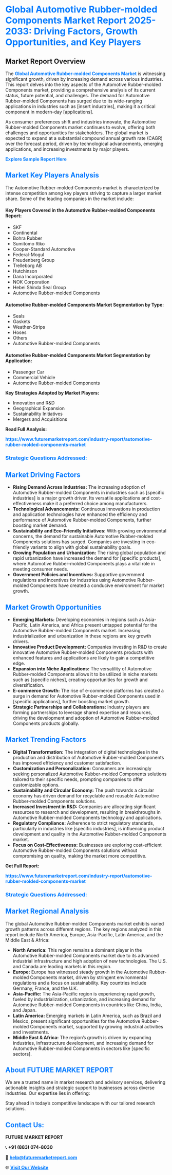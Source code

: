<h1 style="color: #007BFF;">Global Automotive Rubber-molded Components Market Report 2025-2033: Driving Factors, Growth Opportunities, and Key Players</h1>

<section id="overview">
<h2>Market Report Overview</h2>
<p>The <a href="https://www.futuremarketreport.com/industry-report/automotive-rubber-molded-components-market" style="color: #007BFF; text-decoration: none;"><strong>Global Automotive Rubber-molded Components Market</strong></a> is witnessing significant growth, driven by increasing demand across various industries. This report delves into the key aspects of the Automotive Rubber-molded Components market, providing a comprehensive analysis of its current status, future potential, and challenges. The demand for Automotive Rubber-molded Components has surged due to its wide-ranging applications in industries such as [insert industries], making it a critical component in modern-day [applications].</p>
<p>As consumer preferences shift and industries innovate, the Automotive Rubber-molded Components market continues to evolve, offering both challenges and opportunities for stakeholders. The global market is expected to expand at a substantial compound annual growth rate (CAGR) over the forecast period, driven by technological advancements, emerging applications, and increasing investments by major players.</p>
</section>

<section id="overview">
<p><a href="https://www.futuremarketreport.com/request-sample/reportId=100312" style="color: #007BFF; text-decoration: none;"><strong>Explore Sample Report Here</strong></a></p>
</section>

<section id="key-players">
<h2 style="color: #007BFF;">Market Key Players Analysis</h2>
<p>The Automotive Rubber-molded Components market is characterized by intense competition among key players striving to capture a larger market share. Some of the leading companies in the market include:</p>
<h4>Key Players Covered in the Automotive Rubber-molded Components Report:</h4>
<ul><li>SKF</li><li>Continental</li><li>Bohra Rubber</li><li>Sumitomo Riko</li><li>Cooper-Standard Automotive</li><li>Federal-Mogul</li><li>Freudenberg Group</li><li>Trelleborg AB</li><li>Hutchinson</li><li>Dana Incorporated</li><li>NOK Corporation</li><li>Hebei Shinda Seal Group</li><li>Automotive Rubber-molded Components</li></ul>
<h4>Automotive Rubber-molded Components Market Segmentation by Type:</h4>
<ul><li>Seals</li><li>Gaskets</li><li>Weather-Strips</li><li>Hoses</li><li>Others</li><li>Automotive Rubber-molded Components</li></ul>

<h4>Automotive Rubber-molded Components Market Segmentation by Application:</h4>
<ul><li>Passenger Car</li><li>Commercial Vehicle</li><li>Automotive Rubber-molded Components</li></ul>
<p><strong>Key Strategies Adopted by Market Players:</strong></p>
<ul>
<li>Innovation and R&D</li>
<li>Geographical Expansion</li>
<li>Sustainability Initiatives</li>
<li>Mergers and Acquisitions</li>
</ul>
</section>

<section>
<p><strong>Read Full Analysis: </strong></p><a href="https://www.futuremarketreport.com/industry-report/automotive-rubber-molded-components-market" style="color: #007BFF; text-decoration: none;"><strong>https://www.futuremarketreport.com/industry-report/automotive-rubber-molded-components-market</strong></a>
<h3 style="color: #007BFF;">Strategic Questions Addressed:</h3>
</section>

<section id="driving-factors">
<h2 style="color: #007BFF;">Market Driving Factors</h2>
<ul>
<li><strong>Rising Demand Across Industries:</strong> The increasing adoption of Automotive Rubber-molded Components in industries such as [specific industries] is a major growth driver. Its versatile applications and cost-effectiveness make it a preferred choice among manufacturers.</li>
<li><strong>Technological Advancements:</strong> Continuous innovations in production and application technologies have enhanced the efficiency and performance of Automotive Rubber-molded Components, further boosting market demand.</li>
<li><strong>Sustainability and Eco-Friendly Initiatives:</strong> With growing environmental concerns, the demand for sustainable Automotive Rubber-molded Components solutions has surged. Companies are investing in eco-friendly variants to align with global sustainability goals.</li>
<li><strong>Growing Population and Urbanization:</strong> The rising global population and rapid urbanization have increased the demand for [specific products], where Automotive Rubber-molded Components plays a vital role in meeting consumer needs.</li>
<li><strong>Government Policies and Incentives:</strong> Supportive government regulations and incentives for industries using Automotive Rubber-molded Components have created a conducive environment for market growth.</li>
</ul>
</section>

<section id="growth-opportunities">
<h2 style="color: #007BFF;">Market Growth Opportunities</h2>
<ul>
<li><strong>Emerging Markets:</strong> Developing economies in regions such as Asia-Pacific, Latin America, and Africa present untapped potential for the Automotive Rubber-molded Components market. Increasing industrialization and urbanization in these regions are key growth drivers.</li>
<li><strong>Innovative Product Development:</strong> Companies investing in R&D to create innovative Automotive Rubber-molded Components products with enhanced features and applications are likely to gain a competitive edge.</li>
<li><strong>Expansion into Niche Applications:</strong> The versatility of Automotive Rubber-molded Components allows it to be utilized in niche markets such as [specific niches], creating opportunities for growth and diversification.</li>
<li><strong>E-commerce Growth:</strong> The rise of e-commerce platforms has created a surge in demand for Automotive Rubber-molded Components used in [specific applications], further boosting market growth.</li>
<li><strong>Strategic Partnerships and Collaborations:</strong> Industry players are forming partnerships to leverage shared expertise and resources, driving the development and adoption of Automotive Rubber-molded Components products globally.</li>
</ul>
</section>

<section id="trending-factors">
<h2 style="color: #007BFF;">Market Trending Factors</h2>
<ul>
<li><strong>Digital Transformation:</strong> The integration of digital technologies in the production and distribution of Automotive Rubber-molded Components has improved efficiency and customer satisfaction.</li>
<li><strong>Customization and Personalization:</strong> Consumers are increasingly seeking personalized Automotive Rubber-molded Components solutions tailored to their specific needs, prompting companies to offer customizable options.</li>
<li><strong>Sustainability and Circular Economy:</strong> The push towards a circular economy has driven demand for recyclable and reusable Automotive Rubber-molded Components solutions.</li>
<li><strong>Increased Investment in R&D:</strong> Companies are allocating significant resources to research and development, resulting in breakthroughs in Automotive Rubber-molded Components technology and applications.</li>
<li><strong>Regulatory Compliance:</strong> Adherence to strict regulatory standards, particularly in industries like [specific industries], is influencing product development and quality in the Automotive Rubber-molded Components market.</li>
<li><strong>Focus on Cost-Effectiveness:</strong> Businesses are exploring cost-efficient Automotive Rubber-molded Components solutions without compromising on quality, making the market more competitive.</li>
</ul>
</section>

<section>
<p><strong>Get Full Report: </strong></p><a href="https://www.futuremarketreport.com/industry-report/automotive-rubber-molded-components-market" style="color: #007BFF; text-decoration: none;"><strong>https://www.futuremarketreport.com/industry-report/automotive-rubber-molded-components-market</strong></a>
<h3 style="color: #007BFF;">Strategic Questions Addressed:</h3>
</section>


<section id="regional-analysis">
<h2 style="color: #007BFF;">Market Regional Analysis</h2>
<p>The global Automotive Rubber-molded Components market exhibits varied growth patterns across different regions. The key regions analyzed in this report include North America, Europe, Asia-Pacific, Latin America, and the Middle East & Africa:</p>
<ul>
<li><strong>North America:</strong> This region remains a dominant player in the Automotive Rubber-molded Components market due to its advanced industrial infrastructure and high adoption of new technologies. The U.S. and Canada are leading markets in this region.</li>
<li><strong>Europe:</strong> Europe has witnessed steady growth in the Automotive Rubber-molded Components market, driven by stringent environmental regulations and a focus on sustainability. Key countries include Germany, France, and the U.K.</li>
<li><strong>Asia-Pacific:</strong> The Asia-Pacific region is experiencing rapid growth, fueled by industrialization, urbanization, and increasing demand for Automotive Rubber-molded Components in countries like China, India, and Japan.</li>
<li><strong>Latin America:</strong> Emerging markets in Latin America, such as Brazil and Mexico, present significant opportunities for the Automotive Rubber-molded Components market, supported by growing industrial activities and investments.</li>
<li><strong>Middle East & Africa:</strong> The region’s growth is driven by expanding industries, infrastructure development, and increasing demand for Automotive Rubber-molded Components in sectors like [specific sectors].</li>
</ul>
</section>

<footer>
<h2 style="color: #007BFF;">About FUTURE MARKET REPORT</h2>
<p>We are a trusted name in market research and advisory services, delivering actionable insights and strategic support to businesses across diverse industries. Our expertise lies in offering:</p>

<p>Stay ahead in today’s competitive landscape with our tailored research solutions.</p>

<h2 style="color: #007BFF;">Contact Us:</h2>
<p><strong>FUTURE MARKET REPORT</strong></p>
<p>📞 <strong>+91 (883) 074-8030</strong></p>
<p>📧 <strong><a href="mailto:help@futuremarketreport.com" style="color: #007BFF;">help@futuremarketreport.com</a></strong></p>
<p>🌐 <strong><a href="https://www.futuremarketreport.com/" style="color: #007BFF;">Visit Our Website</a></strong></p>
</footer>